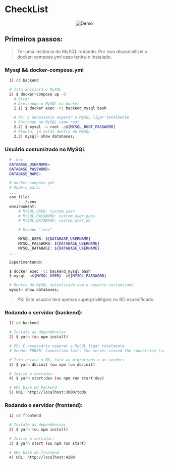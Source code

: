 # CheckList

<p style="text-align: center;">
 <img src="https://media.giphy.com/media/Y1q2QdEBnBwVePgprB/giphy.gif" alt="Demo"> 
</p>

## Primeiros passos:

> Ter uma instância do MySQL rodando. Por isso disponibilizei o docker-compose.yml caso tenha-o instalado.

### Mysql && docker-compose.yml

```bash
  1) cd backend

  # Isto iniciará o MySQL
  2) $ docker-compose up -d
    # Dica:
    # Acessando o MySQL no docker
    2.1) $ docker exec -ti backend_mysql bash

    # PS: É necessário esperar o MySQL ligar totalmente
    # Entrando no MySQL como root
    2.2) $ mysql -u root -p${MYSQL_ROOT_PASSWORD}
    # Pronto, já estás dentro do MySQL
    2.3) mysql> show databases;
```

### Usuário costumizado no MySQL

```bash
  # .env
  DATABASE_USERNAME=
  DATABASE_PASSWORD=
  DATABASE_NAME=

  # docker-compose.yml
  # Mude-o para:
  ...
  env_file:
      - ./.env
  environment:
      # MYSQL_USER: custom_user
      # MYSQL_PASSWORD: custom_user_pass
      # MYSQL_DATABASE: custom_user_db

      # Usando ".env"

      MYSQL_USER: ${DATABASE_USERNAME}
      MYSQL_PASSWORD: ${DATABASE_USERNAME}
      MYSQL_DATABASE: ${DATABASE_USERNAME}
  ...

  Experimentando:

  $ docker exec -ti backend_mysql bash
  $ mysql -u${MYSQL_USER} -p${MYSQL_PASSWORD}

  # Dentro do MySQL autenticado com o usuário costumizado
  mysql> show databases;

```

> PS: Este usuário terá apenas superprivilégios no BD especificado

### Rodando o servidor (backend):

```bash
  1) cd backend

  # Instale as dependências
  2) $ yarn (ou npm install)

  # PS: É necessário esperar o MySQL ligar totalmente
  # Senão: ERROR: Connection lost: The server closed the connection (sequelize-cli)

  # Isto criará o BD, fará as migrations e as seeders
  3) $ yarn db:init (ou npm run db:init)

  # Inicie o servidor:
  4) $ yarn start:dev (ou npm run start:dev)

  # URL base do backend
  5) URL: http://localhost:3000/todo
```

### Rodando o servidor (frontend):

```bash
  1) cd frontend

  # Instale as dependências
  2) $ yarn (ou npm install)

  # Inicie o servidor:
  3) $ yarn start (ou npm run start)

  # URL base do frontend
  4) URL: http://localhost:4200
```
